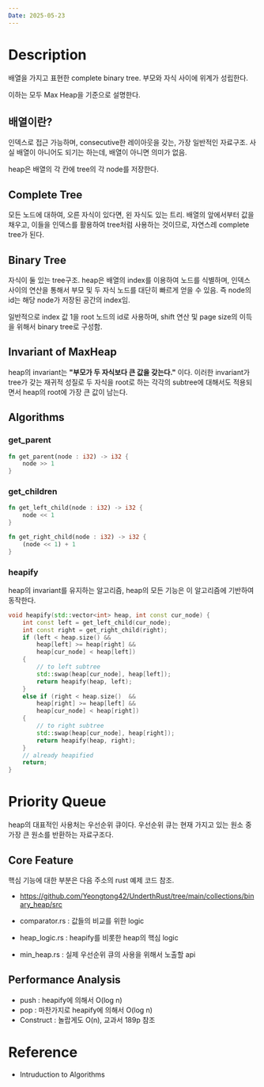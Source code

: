 ```yaml
---
Date: 2025-05-23
---
```

# Description
배열을 가지고 표현한 complete binary tree. 부모와 자식 사이에 위계가 성립한다.

이하는 모두 Max Heap을 기준으로 설명한다.
## 배열이란?
인덱스로 접근 가능하며, consecutive한 레이아웃을 갖는, 가장 일반적인 자료구조.
사실 배열이 아니어도 되기는 하는데, 배열이 아니면 의미가 없음.

heap은 배열의 각 칸에 tree의 각 node를 저장한다.
## Complete Tree
모든 노드에 대하여, 오른 자식이 있다면, 왼 자식도 있는 트리. 배열의 앞에서부터 값을 채우고, 이들을 인덱스를 활용하여 tree처럼 사용하는 것이므로, 자연스레 complete tree가 된다. 
## Binary Tree
자식이 둘 있는 tree구조. heap은 배열의 index를 이용하여 노드를 식별하며, 인덱스 사이의 연산을 통해서 부모 및 두 자식 노드를 대단히 빠르게 얻을 수 있음. 즉 node의 id는 해당 node가 저장된 공간의 index임.

일반적으로 index 값 1을 root 노드의 id로 사용하며, shift 연산 및 page size의 이득을 위해서 binary tree로 구성함.
## Invariant of MaxHeap
heap의 invariant는 **"부모가  두 자식보다 큰 값을 갖는다."** 이다. 이러한 invariant가 tree가 갖는 재귀적 성질로 두 자식을 root로 하는 각각의 subtree에 대해서도 적용되면서 heap의 root에 가장 큰 값이 남는다.
## Algorithms
### get_parent
``` Rust
fn get_parent(node : i32) -> i32 {
	node >> 1
}
```
### get_children
``` Rust
fn get_left_child(node : i32) -> i32 {
	node << 1
}

fn get_right_child(node : i32) -> i32 {
	(node << 1) + 1
}
```
### heapify
heap의 invariant를 유지하는 알고리즘,  heap의 모든 기능은 이 알고리즘에 기반하여 동작한다.
``` C++
void heapify(std::vector<int> heap, int const cur_node) {
	int const left = get_left_child(cur_node);
	int const right = get_right_child(right);
	if (left < heap.size() && 
		heap[left] >= heap[right] && 
		heap[cur_node] < heap[left])
	{
		// to left subtree
		std::swap(heap[cur_node], heap[left]);
		return heapify(heap, left);
	}
	else if (right < heap.size()  &&
		heap[right] >= heap[left] && 
		heap[cur_node] < heap[right])
	{
		// to right subtree
		std::swap(heap[cur_node], heap[right]);
		return heapify(heap, right);
	}
	// already heapified
	return;
}
```
# Priority Queue
heap의 대표적인 사용처는 우선순위 큐이다. 우선순위 큐는 현재 가지고 있는 원소 중 가장 큰 원소를 반환하는 자료구조다.
## Core Feature
핵심 기능에 대한 부분은 다음 주소의 rust 예제 코드 참조.
- https://github.com/Yeongtong42/UnderthRust/tree/main/collections/binary_heap/src

- comparator.rs : 값들의 비교를 위한 logic 
- heap_logic.rs : heapify를 비롯한 heap의 핵심 logic
- min_heap.rs : 실제 우선순위 큐의 사용을 위해서 노출할 api
## Performance Analysis
- push : heapify에 의해서 O(log n)
- pop : 마찬가지로 heapify에 의해서 O(log n)
- Construct : 놀랍게도 O(n), 교과서 189p 참조
# Reference
- Intruduction to Algorithms



